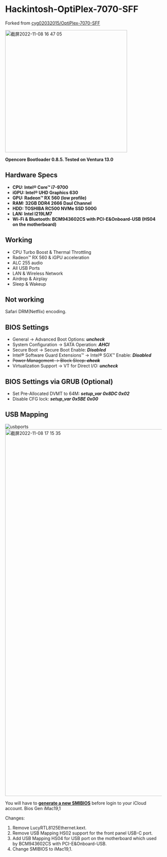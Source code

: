 # Hackintosh-OptiPlex-7070-SFF

Forked from [cyg02032015/OptiPlex-7070-SFF](https://github.com/cyg02032015/OptiPlex-7070-SFF)

<img width="392" alt="截屏2022-11-08 16 47 05" src="https://user-images.githubusercontent.com/68957257/200517946-248c2454-615a-4118-a3b9-1c21c7f030d6.png">

**Opencore Bootloader 0.8.5. Tested on Ventura 13.0**

## Hardware Specs
* **CPU: Intel® Core™ i7-9700**
* **iGPU: Intel® UHD Graphics 630**
* **GPU: Radeon™ RX 560 (low profile)**
* **RAM: 32GB DDR4 2666 Daul Channel**
* **HDD: TOSHIBA RC500 NVMe SSD 500G**
* **LAN: Intel I219LM7**
* **Wi-Fi & Bluetooth: BCM943602CS with PCI-E&Onboard-USB (HS04 on the motherboard)**

## Working
* CPU Turbo Boost & Thermal Throttling
* Radeon™ RX 560 & iGPU acceleration
* ALC 255 audio
* All USB Ports
* LAN & Wireless Network
* Airdrop & Airplay
* Sleep & Wakeup

## Not working
Safari DRM(Netflix) encoding.

## BIOS Settings
* General → Advanced Boot Options: ***uncheck***
* System Configuration → SATA Operation: ***AHCI***
* Secure Boot → Secure Boot Enable: ***Disabled***
* Intel® Software Guard Extensions™ → Intel® SGX™ Enable: ***Disabled***
* ~~Power Management → Block Sleep: ***check***~~
* Virtualization Support → VT for Direct I/O: ***uncheck***

## BIOS Settings via GRUB (Optional)
* Set Pre-Allocated DVMT to 64M: 
***setup_var 0x8DC 0x02***
* Disable CFG lock: 
***setup_var 0x5BE 0x00***

## USB Mapping ##

![usbports](https://user-images.githubusercontent.com/68957257/200523324-7c6c3393-8f48-4d1a-a051-366b00ef05d4.png)
<img width="1175" alt="截屏2022-11-08 17 15 35" src="https://user-images.githubusercontent.com/68957257/200525713-73fbd2bf-79f8-4398-aa72-81da8559e003.png">


You will have to [**generate a new SMIBIOS**](https://github.com/corpnewt/GenSMBIOS) before login to your iCloud account.
Bios Gen iMac19,1

Changes:
1. Remove LucyRTL8125Ethernet.kext.
1. Remove USB Mapping HS02 support for the front panel USB-C port.
1. Add USB Mapping HS04 for USB port on the motherboard which used by BCM943602CS with PCI-E&Onboard-USB.
1. Change SMIBIOS to iMac19,1.
